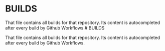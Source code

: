 # BUILDS

That file contains all builds for that repository. Its content is autocompleted after every build by Github Workflows.# BUILDS

That file contains all builds for that repository. Its content is autocompleted after every build by Github Workflows.
